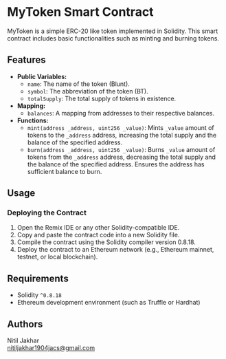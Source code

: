 <h1>MyToken Smart Contract</h1>

<p>MyToken is a simple ERC-20 like token implemented in Solidity. This smart contract includes basic functionalities such as minting and burning tokens.</p>

<h2>Features</h2>
<ul>
    <li><strong>Public Variables:</strong>
        <ul>
            <li><code>name</code>: The name of the token (Blunt).</li>
            <li><code>symbol</code>: The abbreviation of the token (BT).</li>
            <li><code>totalSupply</code>: The total supply of tokens in existence.</li>
        </ul>
    </li>
    <li><strong>Mapping:</strong>
        <ul>
            <li><code>balances</code>: A mapping from addresses to their respective balances.</li>
        </ul>
    </li>
    <li><strong>Functions:</strong>
        <ul>
            <li><code>mint(address _address, uint256 _value)</code>: Mints <code>_value</code> amount of tokens to the <code>_address</code> address, increasing the total supply and the balance of the specified address.</li>
            <li><code>burn(address _address, uint256 _value)</code>: Burns <code>_value</code> amount of tokens from the <code>_address</code> address, decreasing the total supply and the balance of the specified address. Ensures the address has sufficient balance to burn.</li>
        </ul>
    </li>
</ul>

<h2>Usage</h2>
<h3>Deploying the Contract</h3>
<ol>
    <li>Open the Remix IDE or any other Solidity-compatible IDE.</li>
    <li>Copy and paste the contract code into a new Solidity file.</li>
    <li>Compile the contract using the Solidity compiler version 0.8.18.</li>
    <li>Deploy the contract to an Ethereum network (e.g., Ethereum mainnet, testnet, or local blockchain).</li>
</ol>
<h2>Requirements</h2>
<ul>
    <li>Solidity <code>^0.8.18</code></li>
    <li>Ethereum development environment (such as Truffle or Hardhat)</li>
</ul>

<h2>Authors</h2>

Nitil Jakhar
<br>nitiljakhar1904jacs@gmail.com</br>
